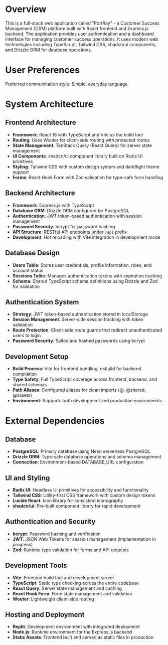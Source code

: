 # Overview

This is a full-stack web application called "PortRay" - a Customer Success Management (CSM) platform built with React frontend and Express.js backend. The application provides user authentication and a dashboard interface for managing customer success operations. It uses modern web technologies including TypeScript, Tailwind CSS, shadcn/ui components, and Drizzle ORM for database operations.

# User Preferences

Preferred communication style: Simple, everyday language.

# System Architecture

## Frontend Architecture
- **Framework**: React 18 with TypeScript and Vite as the build tool
- **Routing**: Uses Wouter for client-side routing with protected routes
- **State Management**: TanStack Query (React Query) for server state management
- **UI Components**: shadcn/ui component library built on Radix UI primitives
- **Styling**: Tailwind CSS with custom design system and dark/light theme support
- **Forms**: React Hook Form with Zod validation for type-safe form handling

## Backend Architecture
- **Framework**: Express.js with TypeScript
- **Database ORM**: Drizzle ORM configured for PostgreSQL
- **Authentication**: JWT token-based authentication with session management
- **Password Security**: bcrypt for password hashing
- **API Structure**: RESTful API endpoints under `/api` prefix
- **Development**: Hot reloading with Vite integration in development mode

## Database Design
- **Users Table**: Stores user credentials, profile information, roles, and account status
- **Sessions Table**: Manages authentication tokens with expiration tracking
- **Schema**: Shared TypeScript schema definitions using Drizzle and Zod for validation

## Authentication System
- **Strategy**: JWT token-based authentication stored in localStorage
- **Session Management**: Server-side session tracking with token validation
- **Route Protection**: Client-side route guards that redirect unauthenticated users to login
- **Password Security**: Salted and hashed passwords using bcrypt

## Development Setup
- **Build Process**: Vite for frontend bundling, esbuild for backend compilation
- **Type Safety**: Full TypeScript coverage across frontend, backend, and shared schemas
- **Path Aliases**: Configured aliases for clean imports (@, @shared, @assets)
- **Environment**: Supports both development and production environments

# External Dependencies

## Database
- **PostgreSQL**: Primary database using Neon serverless PostgreSQL
- **Drizzle ORM**: Type-safe database operations and schema management
- **Connection**: Environment-based DATABASE_URL configuration

## UI and Styling
- **Radix UI**: Headless UI primitives for accessibility and functionality
- **Tailwind CSS**: Utility-first CSS framework with custom design tokens
- **Lucide React**: Icon library for consistent iconography
- **shadcn/ui**: Pre-built component library for rapid development

## Authentication and Security
- **bcrypt**: Password hashing and verification
- **JWT**: JSON Web Tokens for session management (implementation in progress)
- **Zod**: Runtime type validation for forms and API requests

## Development Tools
- **Vite**: Frontend build tool and development server
- **TypeScript**: Static type checking across the entire codebase
- **React Query**: Server state management and caching
- **React Hook Form**: Form state management and validation
- **Wouter**: Lightweight client-side routing

## Hosting and Deployment
- **Replit**: Development environment with integrated deployment
- **Node.js**: Runtime environment for the Express.js backend
- **Static Assets**: Frontend built and served as static files in production